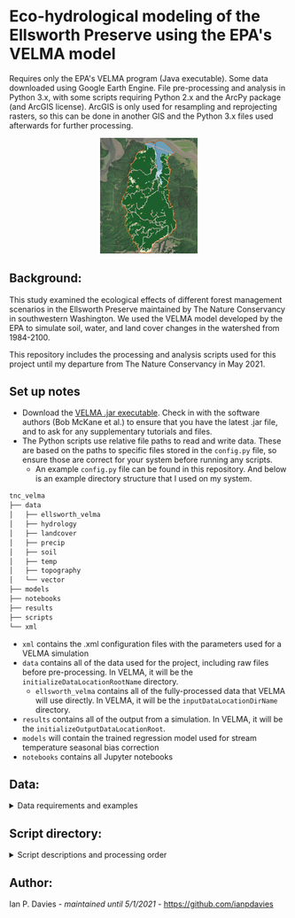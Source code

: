 Eco-hydrological modeling of the Ellsworth Preserve using the EPA's VELMA model
==============================
Requires only the EPA's VELMA program (Java executable). Some data downloaded using Google Earth Engine. File pre-processing and analysis in Python 3.x, with some scripts requiring Python 2.x and the ArcPy package 
(and ArcGIS license). ArcGIS is only used for resampling and reprojecting rasters, so this can be done in another GIS
and the Python 3.x files used afterwards for further processing.

<center><img src="https://github.com/ianpdavies/PNW_VELMA/blob/36340bc58f56e13ffa9912839b313fb39d2d47a9/ellsworth_area.PNG" width="35%" height="35%"></center>

Background:
------------
This study examined the ecological effects of different forest management scenarios in the Ellsworth Preserve maintained by The Nature Conservancy in southwestern Washington. We used the VELMA model developed by the EPA to simulate soil, water, and land cover changes in the watershed from 1984-2100. 

This repository includes the processing and analysis scripts used for this project until my departure from The Nature Conservancy in May 2021.

Set up notes
------------
 - Download the [VELMA .jar executable](https://www.epa.gov/water-research/visualizing-ecosystem-land-management-assessments-velma-model-20). Check in with the software authors (Bob McKane et al.) to ensure that you have the latest .jar file, and to ask for any supplementary tutorials and files.
 - The Python scripts use relative file paths to read and write data. These are based on the paths to specific files stored in the `config.py` file, so ensure those are correct for your system before running any scripts.
    - An example `config.py` file can be found in this repository. And below is an example directory structure that I used on my system.

```bash
tnc_velma
├── data
│   ├── ellsworth_velma
│   ├── hydrology
│   ├── landcover
│   ├── precip
│   ├── soil
│   ├── temp
│   ├── topography
│   └── vector
├── models
├── notebooks
├── results
├── scripts
└── xml
```
- `xml` contains the .xml configuration files with the parameters used for a VELMA simulation
- `data` contains all of the data used for the project, including raw files before pre-processing. In VELMA, it will be the `initializeDataLocationRootName` directory.
    - `ellsworth_velma` contains all of the fully-processed data that VELMA will use directly. In VELMA, it will be the `inputDataLocationDirName` directory.
- `results` contains all of the output from a simulation. In VELMA, it will be the `initializeOutputDataLocationRoot`.
- `models` will contain the trained regression model used for stream temperature seasonal bias correction
- `notebooks` contains all Jupyter notebooks


Data:
------------
<details>
  <summary>Data requirements and examples</summary>
 Please see the VELMA user manual for required data files. This is a list of the data used in this project, and
 tips for downloading and processing them.

1. Soil
    * [STATSGO2 and gSSURGO](https://nrcs.app.box.com/v/soils) can be used to create a soil texture map. There are gaps in both datasets, so you may need to merge them using the `soil.py` script. They are database files that require some preprocessing to access the texture values.         
2. DEM
    * Downloaded from the [USGS](https://apps.nationalmap.gov/downloader). We used the 1/3 arc-second (10m) DEM that [covered the Ellsworth Preserve](https://www.sciencebase.gov/catalog/item/5f77838982ce1d74e7d6c0bd).
3. Climate drivers
    * PRISM daily temperature and precipitation measurements were downloaded from Google Earth Engine using the `daily_climate_drivers.js` script. VELMA simulated runoff actually matched observed runoff better when the PRISM precipitation was averaged with data from the nearby [Naselle rain gauge](https://www.ncdc.noaa.gov/cdo-web/datasets/GHCND/stations/GHCND:USC00455774/detail). Other gauges can be found [here](https://gis.ncdc.noaa.gov/maps/clim/summaries/daily).
4. Future climate projections
    * Temperature and precipitation projections to 2100 from various GCMs were shared by the University of Washington Climate Impacts Group.
5. Land cover
    * Cover type was mapped using the National Land Cover Dataset ([NLCD](https://www.mrlc.gov/data)) as well as NOAA C-CAP. For simplicity though, all of Ellsworth was marked as conifer in VELMA, and the NLCD/C-CAP data was used to produce the permeability map.
    * Cover age for forest stands was mapped by TNC.
    * Biological parameters for cover types used in VELMA were copied from the .xml configuration files of previous VELMA studies. Inquire with the VELMA maintainers.



</details>


Script directory:
------------
<details>
  <summary>Script descriptions and processing order</summary>
 This is the order in which the scripts must be run during processing.
 
 Bolded scripts are written for Python 3.x. Scripts that are bolded and italicized and marked with an * are written for 
 Python 2.x and ArcPy.

* ****dem_resample.py:*** Resamples the DEM to a specified spatial resolution. NOTE: The resampled DEM must then be flat-processed in the JPDEM program created by the VELMA team. That flat-processed DEM is then used as the template for all the other rasters processed in the following scripts.
* ****soil.py:*** Creates a soil texture map by merging gSSURGO and STATSGO2
* ****cover.py:*** Resamples cover rasters to match DEM
* **cover_edit_stands.py:** Edits the Ellsworth stand shapefile in preparation for rasterization
* **cover_rasterize_stands.py:** Rasterizes the stand shapefile into stand age, type, and ID. Also rasterizes the experimental basins. 
* ****other_layers.py:*** Resamples all other rasters to match DEM
* **cover_combine_ccap.py:** Combines CCAP and NLCD land cover rasters to create one cover file
* **cover_permeability.py:** Creates a permeability map based on merged cover file
* **disturbances.py:** Creates filter maps for harvest disturbances
* **disturbances_randomize_clearcuts.py:** For clearcut scenario. Randomly samples clearcuts to only occur over x% of the watershed each year, rather than all at once
* **disturbances_historical.py:** Creates filter maps for historical disturbances, like blow-downs, based on the Hansen Global Forest Loss Dataset and the stand age map
* **cover_age.py:** Creates an initial cover age map for a given simulation starting year
* **velma_format_check.py:** Checks that all final rasters match the DEM resolution
* **export_VICWRF_avgs.py:** Averages simulation runs of the coupled WRF/VIC climate models, then exports precipitation and temperature files.
* **export_GCM.py:** Exports precipitation and temperature data for a specified GCM and time period. 
* **export_PRISM.py:** Exports observed precipitation and temperature data from PRISM for a given time period.
* **export_runoff.py:** Converts observed runoff to from cfs to mm, and adds in a dummy year of zeroes if specified.

Other scripts:

* **streamtemp_correct.py:** Trains and saves the regression model used to corrected seasonal biases in VELMA's stream temperature estimates.
* **edit_velma_parameters.py:** Used to batch edit parameters in multiple .xml configuration files for VELMA simulations
* **simulation_metrics.py:** Exports key calibration figures into a .csv for easy comparison across simulations
* **scenario_results_figs.py:** Exports figures of simulation results across forest management scenarios using different GCMs
* **scenario_results_figs.py:** Same as `scenario_results_figs.py` except for a historical period, and includes observed PRISM data as well as GCMs.

Earth Engine Javascript scripts:

* **daily_climate_drivers.js:** Exports a .csv of daily observed precipitation and temperature measurements for a specified study area and time period. Can export other climatic data as well, if desired.
* **clearcut_estimate.js:** Exports a .tif of the Hansen Global Forest Loss dataset for a specified area. 
     
</details>

Author:
------------
Ian P. Davies - *maintained until 5/1/2021* - https://github.com/ianpdavies




